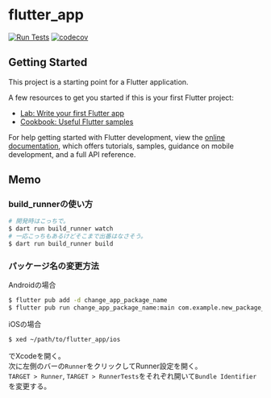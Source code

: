 # flutter_app

[![Run Tests](https://github.com/aoskainer/flutter_app/actions/workflows/test.yml/badge.svg)](https://github.com/aoskainer/flutter_app/actions/workflows/test.yml)
[![codecov](https://codecov.io/gh/aoskainer/flutter_app/graph/badge.svg?token=Ta1vRvM2qe)](https://codecov.io/gh/aoskainer/flutter_app)

## Getting Started

This project is a starting point for a Flutter application.

A few resources to get you started if this is your first Flutter project:

- [Lab: Write your first Flutter app](https://docs.flutter.dev/get-started/codelab)
- [Cookbook: Useful Flutter samples](https://docs.flutter.dev/cookbook)

For help getting started with Flutter development, view the
[online documentation](https://docs.flutter.dev/), which offers tutorials,
samples, guidance on mobile development, and a full API reference.

## Memo

### build_runnerの使い方

```bash
# 開発時はこっちで。
$ dart run build_runner watch
# 一応こっちもあるけどそこまで出番はなさそう。
$ dart run build_runner build
```

### パッケージ名の変更方法

Androidの場合
```bash
$ flutter pub add -d change_app_package_name
$ flutter pub run change_app_package_name:main com.example.new_package_name
```

iOSの場合
```bash
$ xed ~/path/to/flutter_app/ios
```
でXcodeを開く。<br>
次に左側のバーの`Runner`をクリックしてRunner設定を開く。<br>
`TARGET > Runner`, `TARGET > RunnerTests`をそれぞれ開いて`Bundle Identifier`を変更する。
